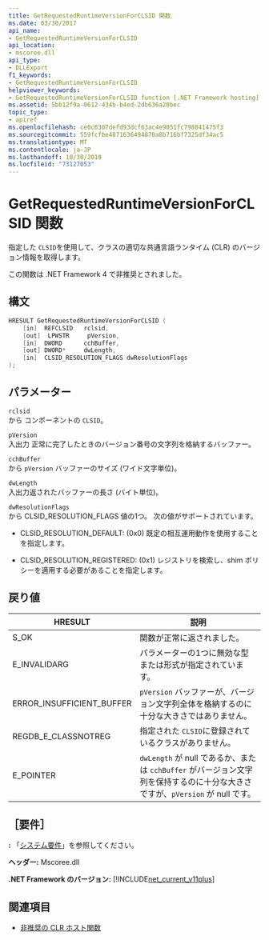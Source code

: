 ```yaml
---
title: GetRequestedRuntimeVersionForCLSID 関数
ms.date: 03/30/2017
api_name:
- GetRequestedRuntimeVersionForCLSID
api_location:
- mscoree.dll
api_type:
- DLLExport
f1_keywords:
- GetRequestedRuntimeVersionForCLSID
helpviewer_keywords:
- GetRequestedRuntimeVersionForCLSID function [.NET Framework hosting]
ms.assetid: 5bb12f9a-0612-434b-b4ed-2db636a20bec
topic_type:
- apiref
ms.openlocfilehash: ce0c6307defd93dcf63ac4e9051fc798041475f3
ms.sourcegitcommit: 559fcfbe4871636494870a8b716bf7325df34ac5
ms.translationtype: MT
ms.contentlocale: ja-JP
ms.lasthandoff: 10/30/2019
ms.locfileid: "73127053"
---
```

# <a name="getrequestedruntimeversionforclsid-function"></a>GetRequestedRuntimeVersionForCLSID 関数
指定した `CLSID`を使用して、クラスの適切な共通言語ランタイム (CLR) のバージョン情報を取得します。  
  
 この関数は .NET Framework 4 で非推奨とされました。  
  
## <a name="syntax"></a>構文  
  
```cpp  
HRESULT GetRequestedRuntimeVersionForCLSID (  
    [in]  REFCLSID   rclsid,   
    [out]  LPWSTR     pVersion,   
    [in]  DWORD      cchBuffer,   
    [out] DWORD*     dwLength,   
    [in]  CLSID_RESOLUTION_FLAGS dwResolutionFlags  
);  
```  
  
## <a name="parameters"></a>パラメーター  
 `rclsid`  
 から コンポーネントの `CLSID`。  
  
 `pVersion`  
 入出力 正常に完了したときのバージョン番号の文字列を格納するバッファー。  
  
 `cchBuffer`  
 から `pVersion` バッファーのサイズ (ワイド文字単位)。  
  
 `dwLength`  
 入出力返されたバッファーの長さ (バイト単位)。  
  
 `dwResolutionFlags`  
 から CLSID_RESOLUTION_FLAGS 値の1つ。 次の値がサポートされています。  
  
- CLSID_RESOLUTION_DEFAULT: (0x0) 既定の相互運用動作を使用することを指定します。  
  
- CLSID_RESOLUTION_REGISTERED: (0x1) レジストリを検索し、shim ポリシーを適用する必要があることを指定します。  
  
## <a name="return-value"></a>戻り値  
  
|HRESULT|説明|  
|-------------|-----------------|  
|S_OK|関数が正常に返されました。|  
|E_INVALIDARG|パラメーターの1つに無効な型または形式が指定されています。|  
|ERROR_INSUFFICIENT_BUFFER|`pVersion` バッファーが、バージョン文字列全体を格納するのに十分な大きさではありません。|  
|REGDB_E_CLASSNOTREG|指定された `CLSID`に登録されているクラスがありません。|  
|E_POINTER|`dwLength` が null であるか、または `cchBuffer` がバージョン文字列を保持するのに十分な大きさですが、`pVersion` が null です。|  
  
## <a name="requirements"></a>［要件］  
 **:** 「[システム要件](../../../../docs/framework/get-started/system-requirements.md)」を参照してください。  
  
 **ヘッダー:** Mscoree.dll  
  
 **.NET Framework のバージョン:** [!INCLUDE[net_current_v11plus](../../../../includes/net-current-v11plus-md.md)]  
  
## <a name="see-also"></a>関連項目

- [非推奨の CLR ホスト関数](../../../../docs/framework/unmanaged-api/hosting/deprecated-clr-hosting-functions.md)
